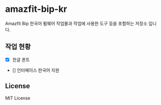 # amazfit-bip-kr

Amazfit Bip 한국어 펌웨어 작업물과 작업에 사용한 도구 등을 포함하는 저장소 입니다.

## 작업 현황

- [x] 한글 폰트
- [] 인터페이스 한국어 지원

## License
 MIT License
